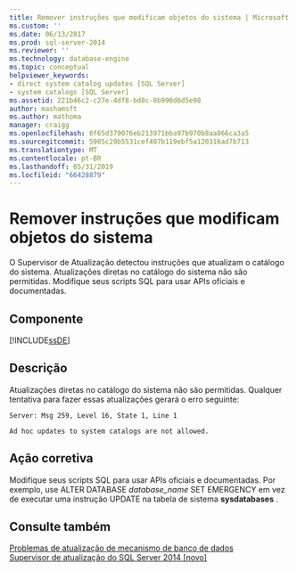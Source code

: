 ```yaml
---
title: Remover instruções que modificam objetos do sistema | Microsoft Docs
ms.custom: ''
ms.date: 06/13/2017
ms.prod: sql-server-2014
ms.reviewer: ''
ms.technology: database-engine
ms.topic: conceptual
helpviewer_keywords:
- direct system catalog updates [SQL Server]
- system catalogs [SQL Server]
ms.assetid: 221b46c2-c27e-4df8-bd8c-8b990d6d5e98
author: mashamsft
ms.author: mathoma
manager: craigg
ms.openlocfilehash: 0f65d379076eb213971bba97b970b8aa866ca3a5
ms.sourcegitcommit: 5905c29b5531cef407b119ebf5a120316ad7b713
ms.translationtype: MT
ms.contentlocale: pt-BR
ms.lasthandoff: 05/31/2019
ms.locfileid: "66428879"
---
```

# <a name="remove-statements-that-modify-system-objects"></a>Remover instruções que modificam objetos do sistema
  O Supervisor de Atualização detectou instruções que atualizam o catálogo do sistema. Atualizações diretas no catálogo do sistema não são permitidas. Modifique seus scripts SQL para usar APIs oficiais e documentadas.  
  
## <a name="component"></a>Componente  
 [!INCLUDE[ssDE](../../includes/ssde-md.md)]  
  
## <a name="description"></a>Descrição  
 Atualizações diretas no catálogo do sistema não são permitidas. Qualquer tentativa para fazer essas atualizações gerará o erro seguinte:  
  
 `Server: Msg 259, Level 16, State 1, Line 1`  
  
 `Ad hoc updates to system catalogs are not allowed.`  
  
## <a name="corrective-action"></a>Ação corretiva  
 Modifique seus scripts SQL para usar APIs oficiais e documentadas. Por exemplo, use ALTER DATABASE *database_name* SET EMERGENCY em vez de executar uma instrução UPDATE na tabela de sistema **sysdatabases** .  
  
## <a name="see-also"></a>Consulte também  
 [Problemas de atualização de mecanismo de banco de dados](../../../2014/sql-server/install/database-engine-upgrade-issues.md)   
 [Supervisor de atualização do SQL Server 2014 &#91;novo&#93;](https://docs.microsoft.com/sql/sql-server/install/sql-server-2014-upgrade-advisor)  
  
  
